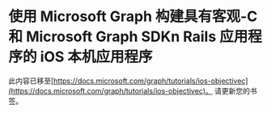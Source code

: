 # <a name="build-ios-native-apps-with-objective-c-and-the-microsoft-graph-sdkn-rails-apps-with-microsoft-graph"></a>使用 Microsoft Graph 构建具有客观-C 和 Microsoft Graph SDKn Rails 应用程序的 iOS 本机应用程序

此内容已移至[https://docs.microsoft.com/graph/tutorials/ios-objectivec](https://docs.microsoft.com/graph/tutorials/ios-objectivec)。 请更新您的书签。
